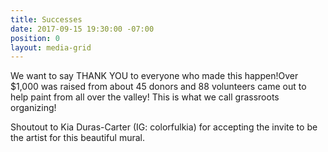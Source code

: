 ```yaml
---
title: Successes
date: 2017-09-15 19:30:00 -07:00
position: 0
layout: media-grid
---
```


We want to say THANK YOU to everyone who made this happen!Over $1,000 was raised from about 45 donors and 88 volunteers came out to help paint from all over the valley! This is what we call grassroots organizing!

Shoutout to Kia Duras-Carter (IG: colorfulkia) for accepting the invite to be the artist for this beautiful mural.

